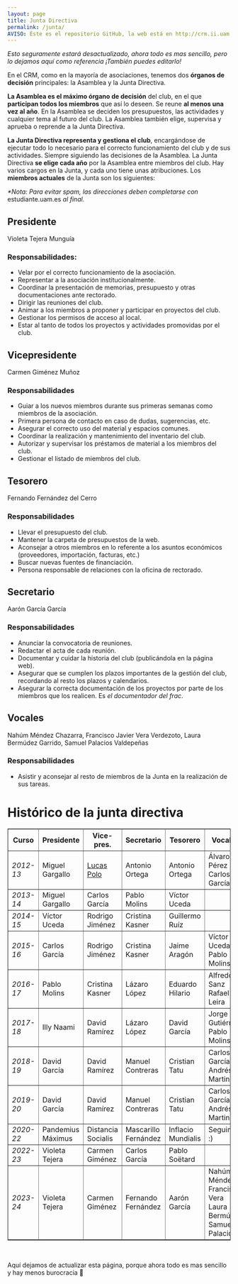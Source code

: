 ```yaml
---
layout: page
title: Junta Directiva 
permalink: /junta/
AVISO: Éste es el repositorio GitHub, la web está en http://crm.ii.uam.es/
---
```


_Esto seguramente estará desactualizado, ahora todo es mas sencillo, pero lo dejamos aquí como referencia ¡También puedes editarlo!_

En el CRM, como en la mayoría de asociaciones, tenemos dos **órganos de decisión** principales: la Asamblea y la Junta Directiva.

**La Asamblea es el máximo órgano de decisión** del club, en el que **participan todos los miembros** que así lo deseen. Se reune **al menos una vez al año**. En la Asamblea se deciden los presupuestos, las actividades y cualquier tema al futuro del club. La Asamblea también elige, supervisa y aprueba o reprende a la Junta Directiva.

**La Junta Directiva representa y gestiona el club**, encargándose de ejecutar todo lo necesario para el correcto funcionamiento del club y de sus actividades. Siempre siguiendo las decisiones de la Asamblea. La Junta Directiva **se elige cada año** por la Asamblea entre miembros del club. Hay varios cargos en la Junta, y cada uno tiene unas atribuciones. Los **miembros actuales** de la Junta son los siguientes:

_*Nota: Para evitar spam, las direcciones deben completarse con_ estudiante.uam.es _al final._

## Presidente

Violeta Tejera Munguía

### Responsabilidades:

* Velar por el correcto funcionamiento de la asociación.
* Representar a la asociación institucionalmente.
* Coordinar la presentación de memorias, presupuesto y otras documentaciones ante rectorado.
* Dirigir las reuniones del club.
* Animar a los miembros a  proponer y participar en proyectos del club.
* Gestionar los permisos de acceso al local.
* Estar al tanto de todos los proyectos y actividades promovidas por el club.

## Vicepresidente

Carmen Giménez Muñoz

### Responsabilidades

* Guiar a los nuevos miembros durante sus primeras semanas como miembros de la 
asociación.
* Primera persona de contacto en caso de dudas, sugerencias, etc.
* Asegurar el correcto uso del material y espacios comunes.
* Coordinar la realización y mantenimiento del inventario del club.
* Autorizar y supervisar los préstamos de material a los miembros del club.
* Gestionar el listado de miembros del club.

## Tesorero

Fernando Fernández del Cerro

### Responsabilidades

* Llevar el presupuesto del club.
* Mantener la carpeta de presupuestos de la web.
* Aconsejar a otros miembros en lo referente a los asuntos económicos (proveedores, importación, facturas, etc.)
* Buscar nuevas fuentes de financiación.
* Persona responsable de relaciones con la oficina de rectorado.

## Secretario

Aarón García García

### Responsabilidades

* Anunciar la convocatoria de reuniones.
* Redactar el acta de cada reunión.
* Documentar y cuidar la historia del club (publicándola en la página web).
* Asegurar que se cumplen los plazos importantes de la gestión del club, recordando al resto los plazos y calendarios.
* Asegurar la correcta documentación de los proyectos por parte de los miembros que los realicen. Es *el documentador del frac*.

## Vocales

Nahúm Méndez Chazarra, Francisco Javier Vera Verdezoto, Laura Bermúdez Garrido, Samuel Palacios Valdepeñas

### Responsabilidades

* Asistir y aconsejar al resto de miembros de la Junta en la realización de sus tareas.

Histórico de la junta directiva
==

<table border="1px" width="100%">
  <tr>
    <th>Curso</th>
    <th>Presidente</th>
    <th>Vice-pres.</th>
    <th>Secretario</th>
    <th>Tesorero</th>
    <th>Vocales</th>
  </tr>
  <tr>
    <td><i>2012-13</i></td>
    <td>Miguel Gargallo</td> <!--Presidente-->
    <td><a href="http://lucaspolo.eu">Lucas Polo</a></td> <!--Vice-presidente-->
    <td>Antonio Ortega</td> <!--Secretario-->
    <td>Antonio Ortega</td> <!--Tesorero-->
    <td>Álvaro Pérez<br/>Carlos García</td> <!--Vocales-->
  </tr>
  <tr>
    <td><i>2013-14</i></td>
    <td>Miguel Gargallo</td> <!--Presidente-->
    <td>Carlos García</td> <!--Vice-presidente-->
    <td>Pablo Molins</td> <!--Secretario-->
    <td>Víctor Uceda</td> <!--Tesorero-->
    <td></td> <!--Vocales-->
  </tr>
  <tr>
    <td><i>2014-15</i></td>
    <td>Víctor Uceda</td> <!--Presidente-->
    <td>Rodrigo Jiménez</td> <!--Vice-presidente-->
    <td>Cristina Kasner</td> <!--Secretario-->
    <td>Guillermo Ruíz</td> <!--Tesorero-->
    <td></td> <!--Vocales-->
  </tr>
  <tr>
    <td><i>2015-16</i></td>
    <td>Carlos García</td> <!--Presidente-->
    <td>Rodrigo Jiménez</td> <!--Vice-presidente-->
    <td>Cristina Kasner</td> <!--Secretario-->
    <td>Jaime Aragón</td> <!--Tesorero-->
    <td>Víctor Uceda<br/>Pablo Molins</td> <!--Vocales-->
  </tr>
  <tr>
    <td><i>2016-17</i></td>
    <td>Pablo Molins</td> <!--Presidente-->
    <td>Cristina Kasner</td> <!--Vice-presidente-->
    <td>Lázaro López</td> <!--Secretario-->
    <td>Eduardo Hilario</td> <!--Tesorero-->
    <td>Alfredo Sanz<br/>Rafael Leira</td> <!--Vocales-->
  </tr>
  <tr>
    <td><i>2017-18</i></td>
    <td>Illy Naami</td> <!--Presidente-->
    <td>David Ramírez</td> <!--Vice-presidente-->
    <td>Lázaro López</td> <!--Secretario-->
    <td>David García</td> <!--Tesorero-->
    <td>Jorge Gutiérrez<br/>Pablo Molins</td> <!--Vocales-->
  </tr>
  <tr>
    <td><i>2018-19</i></td>
    <td>David García</td> <!--Presidente-->
    <td>David Ramírez</td> <!--Vice-presidente-->
    <td>Manuel Contreras</td> <!--Secretario-->
    <td>Cristian Tatu</td> <!--Tesorero-->
    <td>Carlos García<br/>Andrés Martini</td> <!--Vocales-->
  </tr>
  <tr>
    <td><i>2019-20</i></td>
    <td>David García</td> <!--Presidente-->
    <td>David Ramírez</td> <!--Vice-presidente-->
    <td>Manuel Contreras</td> <!--Secretario-->
    <td>Cristian Tatu</td> <!--Tesorero-->
    <td>Carlos García<br/>Andrés Martini</td> <!--Vocales-->
  </tr>
  <tr>
    <td><i>2020-22</i></td>
    <td>Pandemius Máximus</td> <!--Presidente-->
    <td>Distancia Socialis</td> <!--Vice-presidente-->
    <td>Mascarillo Fernández</td> <!--Secretario-->
    <td>Inflacio Mundialis</td> <!--Tesorero-->
    <td>Seguimos :)</td> <!--Vocales-->
  </tr>
  <tr>
    <td><i>2022-23</i></td>
    <td>Violeta Tejera</td> <!--Presidente-->
    <td>Carmen Giménez</td> <!--Vice-presidente-->
    <td>Carlos García</td> <!--Secretario-->
    <td>Pablo Soëtard</td> <!--Tesorero-->
  </tr>
  <tr>
    <td><i>2023-24</i></td>
    <td>Violeta Tejera</td> <!--Presidente-->
    <td>Carmen Giménez</td> <!--Vice-presidente-->
    <td>Fernando Fernández</td> <!--Secretario-->
    <td>Aarón García</td> <!--Tesorero-->
    <td>Nahúm Méndez<br/>Francisco Vera<br/>Laura Bermúdez<br/>Samuel Palacios</td>
  </tr>
</table>
<br/>

Aquí dejamos de actualizar esta página, porque ahora todo es mas sencillo y hay menos burocracia 🎉
